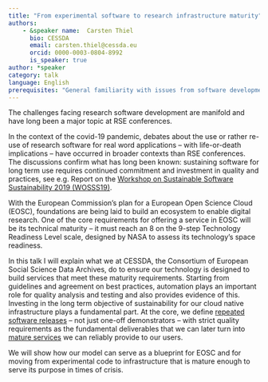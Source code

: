 ```yaml
---
title: "From experimental software to research infrastructure maturity"
authors:
    - &speaker name:  Carsten Thiel 
      bio: CESSDA
      email: carsten.thiel@cessda.eu
      orcid: 0000-0003-0804-8992
      is_speaker: true
author: *speaker
category: talk
language: English
prerequisites: "General familiarity with issues from software development including concepts such as testing and automation as well as project management with limitations in academia are advantageous."
---
```

The challenges facing research software development are manifold and have long been a major topic at RSE conferences. 

In the context of the covid-19 pandemic, debates about the use or rather re-use of research software for real word applications – with life-or-death implications – have occurred in broader contexts than RSE conferences. The discussions confirm what has long been known: sustaining software for long term use requires continued commitment and investment in quality and practices, see e.g. Report on the [Workshop on Sustainable Software Sustainability 2019 (WOSSS19)](https://doi.org/10.5281/zenodo.3922155).

With the European Commission’s plan for a European Open Science Cloud (EOSC), foundations are being laid to build an ecosystem to enable digital research. One of the core requirements for offering a service in EOSC will be its technical maturity – it must reach an 8 on the 9-step Technology Readiness Level scale, designed by NASA to assess its technology’s space readiness.

In this talk I will explain what we at CESSDA, the Consortium of European Social Science Data Archives, do to ensure our technology is designed to build services that meet these maturity requirements. Starting from guidelines and agreement on best practices, automation plays an important role for quality analysis and testing and also provides evidence of this. Investing in the long term objective of sustainability for our cloud native infrastructure plays a fundamental part. At the core, we define [repeated software releases](https://docs.tech.cessda.eu/software/releases.html) – not just one-off demonstrators – with strict quality requirements as the fundamental deliverables that we can later turn into [mature services](https://docs.tech.cessda.eu/services/requirements.html) we can reliably provide to our users. 

We will show how our model can serve as a blueprint for EOSC and for moving from experimental code to infrastructure that is mature enough to serve its purpose in times of crisis.